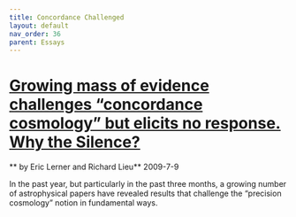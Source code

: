 ```yaml
---
title: Concordance Challenged
layout: default
nav_order: 36
parent: Essays
---
```


# [Growing mass of evidence challenges “concordance cosmology” but elicits no response. Why the Silence?](./concordance-cosmology-challenged.pdf)
** by Eric Lerner and Richard Lieu**
2009-7-9

In the past year, but particularly in the past three months, a growing number of astrophysical papers have revealed results that challenge the “precision cosmology” notion in fundamental ways.